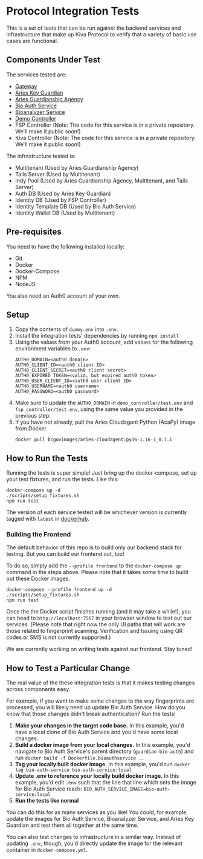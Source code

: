 # Protocol Integration Tests

This is a set of tests that can be run against the backend services and infrastructure that make up Kiva Protocol to
verify that a variety of basic use cases are functional.

## Components Under Test

The services tested are:
- [Gateway](https://github.com/kiva/protocol-gateway)
- [Aries Key Guardian](https://github.com/kiva/aries-key-guardian)
- [Aries Guardianship Agency](https://github.com/kiva/aries-guardianship-agency)
- [Bio Auth Service](https://github.com/kiva/guardian-bio-auth/tree/main/bio_auth_service)
- [Bioanalyzer Service](https://github.com/kiva/guardian-bio-auth/tree/main/bioanalyzer_service)
- [Demo Controller](https://github.com/kiva/protocol-demo)
- FSP Controller (Note: The code for this service is in a private repository. We'll make it public soon!)
- Kiva Controller (Note: The code for this service is in a private repository. We'll make it public soon!)

The infrastructure tested is:
- Multitenant (Used by Aries Guardianship Agency)
- Tails Server (Used by Multitenant)
- Indy Pool (Used by Aries Guardianship Agency, Multitenant, and Tails Server)
- Auth DB (Used by Aries Key Guardian)
- Identity DB (Used by FSP Controller)
- Identity Template DB (Used by Bio Auth Service)
- Identity Wallet DB (Used by Multitenant)

## Pre-requisites

You need to have the following installed locally:
- Git
- Docker
- Docker-Compose
- NPM
- NodeJS

You also need an Auth0 account of your own.

## Setup

1. Copy the contents of `dummy.env` into `.env`.
2. Install the integration tests' dependencies by running `npm install`
3. Using the values from your Auth0 account, add values for the following environment variables to `.env`:
   ```
   AUTH0_DOMAIN=<auth0 domain>
   AUTH0_CLIENT_ID=<auth0 client ID>
   AUTH0_CLIENT_SECRET=<auth0 client secret>
   AUTH0_EXPIRED_TOKEN=<valid, but expired auth0 token>
   AUTH0_USER_CLIENT_ID=<auth0 user client ID>
   AUTH0_USERNAME=<auth0 username>
   AUTH0_PASSWORD=<auth0 password>
   ```
4. Make sure to update the `AUTH0_DOMAIN` in `demo_controller/test.env` and `fsp_controller/test.env`, using the same
   value you provided in the previous step.
5. If you have not already, pull the Aries Cloudagent Python (AcaPy) image from Docker.
    ```
    docker pull bcgovimages/aries-cloudagent:py36-1.16-1_0.7.1
    ```

## How to Run the Tests

Running the tests is super simple! Just bring up the docker-compose, set up your test fixtures, and run the tests. Like this:

```
docker-compose up -d
./scripts/setup_fixtures.sh
npm run test
```

The version of each service tested will be whichever version is currently tagged with `latest` in
[dockerhub](https://hub.docker.com/orgs/kivaprotocol/repositories).

### Building the Frontend

The default behavior of this repo is to build only our backend stack for testing. But you can build our frontend out, too!

To do so, simply add the `--profile frontend` to the `docker-compose up` command in the steps above. Please note that it takes some time to build out these Docker images.

```
docker-compose --profile frontend up -d
./scripts/setup_fixtures.sh
npm run test
```

Once the the Docker script finishes running (and it may take a while!), you can head to `http://localhost:7567` in your browser window to test out our services. (Please note that right now the only UI paths that will work are those related to fingerprint scanning. Verification and Issuing using QR codes or SMS is not currently supported.)

We are currently working on writing tests against our frontend. Stay tuned!

## How to Test a Particular Change

The real value of the these integration tests is that it makes testing changes across components easy.

For example, if you want to make some changes to the way fingerprints are processed, you will likely need up update
Bio Auth Service. How do you know that those changes didn't break authentication? Run the tests!

1. **Make your changes in the target code base.** In this example, you'd have a local clone of Bio Auth Service and
   you'd have some local changes.
2. **Build a docker image from your local changes.** In this example, you'd navigate to Bio Auth Service's parent 
   directory (`guardian-bio-auth`) and run `docker build -f Dockerfile.bioauthservice .`.
3. **Tag your locally built docker image.** In this example, you'd run `docker tag bio-auth-service bio-auth-service:local`
4. **Update .env to reference your locally build docker image.** In this example, you'd edit `.env` such that the line
   that line which sets the image for Bio Auth Service reads: `BIO_AUTH_SERVICE_IMAGE=bio-auth-service:local`
5. **Run the tests like normal**

You can do this for as many services as you like! You could, for example, update the images for Bio Auth Service,
Bioanalyzer Service, and Aries Key Guardian and test them all together at the same time.

You can also test changes to infrastructure in a similar way. Instead of updating `.env`, though, you'd directly update
the image for the relevant container in `docker-compose.yml`.
